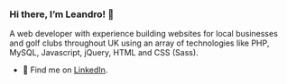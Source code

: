 ### Hi there, I’m Leandro! 👋

A web developer with experience building websites for local businesses and golf clubs throughout UK using an array of technologies like PHP, MySQL, Javascript, jQuery, HTML and CSS (Sass).

- :briefcase: Find me on [LinkedIn](https://www.linkedin.com/in/leandrodalmolin).
